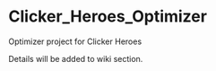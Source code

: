 # Clicker_Heroes_Optimizer
Optimizer project for Clicker Heroes

Details will be added to wiki section.

